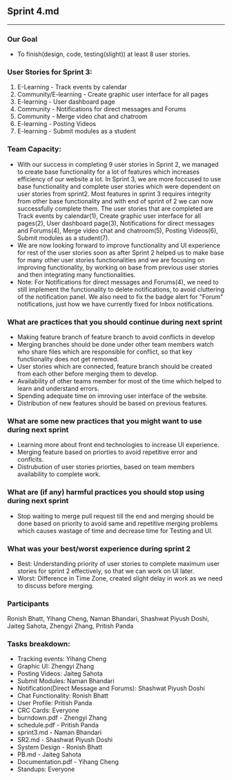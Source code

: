 ## Sprint 4.md
---
### Our Goal
- To finish(design, code, testing(slight)) at least 8 user stories.

### User Stories for Sprint 3:
1. E-Learning - Track events by calendar
2. Community/E-learning - Create graphic user interface for all pages
3. E-learning - User dashboard page
4. Community - Notifications for direct messages and Forums
5. Community - Merge video chat and chatroom
6. E-learning - Posting Videos
7. E-learning - Submit modules as a student

### Team Capacity:
- With our success in completing 9 user stories in Sprint 2, we managed to create base functionality for a lot of features which increases efficiency of our website a lot. In Sprint 3, we are more foccused to use base functionality and complete user stories which were dependent on user stories from sprint2. Most features in sprint 3 requires integrity from other base functionality and with end of sprint of 2 we can now successfully complete them. The user stories that are completed are Track events by calendar(1), Create graphic user interface for all pages(2), User dashboard page(3), Notifications for direct messages and Forums(4), Merge video chat and chatroom(5),  Posting Videos(6), Submit modules as a student(7). 
- We are now looking forward to improve functionality and UI experience for rest of the user stories soon as after Sprint 2 helped us to make base for many other user stories functionalities and we are focusing on improving functionality, by working on base from previous user stories and then integrating many functionalities.
- Note: For Notifications for direct messages and Forums(4), we need to still implement the functionality to delete notifications, to avoid cluttering of the notification panel. We also need to fix the badge alert for "Forum" notifications, just how we have currently fixed for Inbox notifications.

### What are practices that you should continue during next sprint
- Making feature branch of feature branch to avoid conflicts in develop
- Merging branches should be done under other team members watch who share files which are responsible for conflict, so that key functionality does not get removed.
- User stories which are connected, feature branch should be created from each other before merging them to develop.
- Availability of other teams member for most of the time which helped to learn and understand errors.
- Spending adequate time on imroving user interface of the website.
- Distribution of new features should be based on previous features.

### What are some new practices that you might want to use during next sprint
- Learning more about front end technologies to increase UI experience.
- Merging feature based on priorties to avoid repetitive error and conflcits.
- Distrubution of user stories priorties, based on team members availability to complete work.


### What are (if any) harmful practices you should stop using during next sprint
- Stop waiting to merge pull request till the end and merging should be done based on priority to avoid same and repetitive merging problems which causes wastage of time and decrease time for Testing and UI.

### What was your best/worst experience during sprint 2
- Best: Understanding priority of user stories to complete maximum user stories for sprint 2 effectively, so that we can work on UI later.
- Worst: Difference in Time Zone, created slight delay in work as we need to discuss before merging.

### Participants

Ronish Bhatt, Yihang Cheng, Naman Bhandari, Shashwat Piyush Doshi, Jaiteg Sahota, Zhengyi Zhang, Pritish Panda

### Tasks breakdown:


- Tracking events: Yihang Cheng
- Graphic UI: Zhengyi Zhang
- Posting Videos: Jaiteg Sahota
- Submit Modules: Naman Bhandari
- Notification(Direct Message and Forums): Shashwat Piyush Doshi
- Chat Functionality: Ronish Bhatt
- User Profile: Pritish Panda
- CRC Cards: Everyone
- burndown.pdf - Zhengyi Zhang
- schedule.pdf - Pritish Panda
- sprint3.md - Naman Bhandari
- SR2.md - Shashwat Piyush Doshi
- System Design - Ronish Bhatt
- PB.md - Jaiteg Sahota 
- Documentation.pdf - Yihang Cheng
- Standups: Everyone


